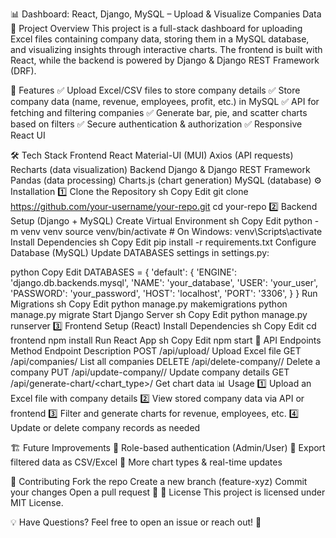 📊 Dashboard: React, Django, MySQL – Upload & Visualize Companies Data
📌 Project Overview
This project is a full-stack dashboard for uploading Excel files containing company data, storing them in a MySQL database, and visualizing insights through interactive charts. The frontend is built with React, while the backend is powered by Django & Django REST Framework (DRF).

🚀 Features
✅ Upload Excel/CSV files to store company details
✅ Store company data (name, revenue, employees, profit, etc.) in MySQL
✅ API for fetching and filtering companies
✅ Generate bar, pie, and scatter charts based on filters
✅ Secure authentication & authorization
✅ Responsive React UI

🛠️ Tech Stack
Frontend
React
Material-UI (MUI)
Axios (API requests)
Recharts (data visualization)
Backend
Django & Django REST Framework
Pandas (data processing)
Charts.js (chart generation)
MySQL (database)
⚙️ Installation
1️⃣ Clone the Repository
sh
Copy
Edit
git clone https://github.com/your-username/your-repo.git
cd your-repo
2️⃣ Backend Setup (Django + MySQL)
Create Virtual Environment
sh
Copy
Edit
python -m venv venv
source venv/bin/activate  # On Windows: venv\Scripts\activate
Install Dependencies
sh
Copy
Edit
pip install -r requirements.txt
Configure Database (MySQL)
Update DATABASES settings in settings.py:

python
Copy
Edit
DATABASES = {
    'default': {
        'ENGINE': 'django.db.backends.mysql',
        'NAME': 'your_database',
        'USER': 'your_user',
        'PASSWORD': 'your_password',
        'HOST': 'localhost',
        'PORT': '3306',
    }
}
Run Migrations
sh
Copy
Edit
python manage.py makemigrations
python manage.py migrate
Start Django Server
sh
Copy
Edit
python manage.py runserver
3️⃣ Frontend Setup (React)
Install Dependencies
sh
Copy
Edit
cd frontend
npm install
Run React App
sh
Copy
Edit
npm start
🔗 API Endpoints
Method	Endpoint	Description
POST	/api/upload/	Upload Excel file
GET	/api/companies/	List all companies
DELETE	/api/delete-company/<id>/	Delete a company
PUT	/api/update-company/<id>/	Update company details
GET	/api/generate-chart/<chart_type>/	Get chart data
📊 Usage
1️⃣ Upload an Excel file with company details
2️⃣ View stored company data via API or frontend
3️⃣ Filter and generate charts for revenue, employees, etc.
4️⃣ Update or delete company records as needed

🏗️ Future Improvements
🔹 Role-based authentication (Admin/User)
🔹 Export filtered data as CSV/Excel
🔹 More chart types & real-time updates

🤝 Contributing
Fork the repo
Create a new branch (feature-xyz)
Commit your changes
Open a pull request 🚀
📜 License
This project is licensed under MIT License.

💡 Have Questions?
Feel free to open an issue or reach out! 🚀
